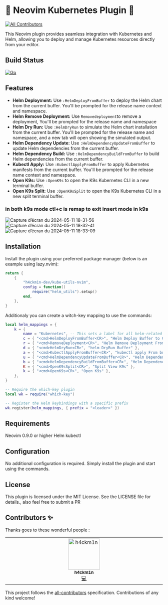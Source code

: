 # 🚀 Neovim Kubernetes Plugin 🚀
<!-- ALL-CONTRIBUTORS-BADGE:START - Do not remove or modify this section -->
[![All Contributors](https://img.shields.io/badge/all_contributors-1-orange.svg?style=flat-square)](#contributors-)
<!-- ALL-CONTRIBUTORS-BADGE:END -->

This Neovim plugin provides seamless integration with Kubernetes and Helm, allowing you to deploy and manage Kubernetes resources directly from your editor.

## Build Status
[![Go](https://github.com/h4ckm1n-dev/helm-utils-nvim/actions/workflows/lualint.yml/badge.svg)](https://github.com/h4ckm1n-dev/helm-utils-nvim/actions/workflows/lualint.yml)

## Features
- **Helm Deployment:** Use `:HelmDeployFromBuffer` to deploy the Helm chart from the current buffer. You'll be prompted for the release name context and namespace.
- **Helm Remove Deployment:** Use `Removedeployment`to remove a deployment, You'll be prompted for the release name and namespace
- **Helm Dry Run:** Use `:HelmDryRun` to simulate the Helm chart installation from the current buffer. You'll be prompted for the release name and namespace, and a new tab will open showing the simulated output.
- **Helm Dependency Update:** Use `:HelmDependencyUpdateFromBuffer` to update Helm dependencies from the current buffer.
- **Helm Dependency Build:** Use `:HelmDependencyBuildFromBuffer` to build Helm dependencies from the current buffer.
- **Kubectl Apply:** Use `:KubectlApplyFromBuffer` to apply Kubernetes manifests from the current buffer. You'll be prompted for the release name context and namespace.
- **Open K9s:** Use `:OpenK9s` to open the K9s Kubernetes CLI in a new terminal buffer.
- **Open K9s Split:** Use `:OpenK9sSplit` to open the K9s Kubernetes CLI in a new split terminal buffer.
### in both k9s mode ctl+c is remap to exit insert mode in k9s

![Capture d’écran du 2024-05-11 18-31-56](https://github.com/h4ckm1n-dev/kube-utils-nvim/assets/97511408/bbfe3a51-6117-413f-9d31-9f66517994c2)
![Capture d’écran du 2024-05-11 18-32-41](https://github.com/h4ckm1n-dev/kube-utils-nvim/assets/97511408/c6139ddf-e9af-4665-bd57-a829b236bac2)
![Capture d’écran du 2024-05-11 18-33-09](https://github.com/h4ckm1n-dev/kube-utils-nvim/assets/97511408/8c3cbaf8-d3c0-44a8-b487-4858e06b86f7)

## Installation
Install the plugin using your preferred package manager (below is an example using lazy.nvim):
```lua
return {
    {
        "h4ckm1n-dev/kube-utils-nvim",
        config = function()
            require("helm_utils").setup()
        end,
    },
}
```
Additionaly you can create a witch-key mapping to use the commands:
```lua
local helm_mappings = {
    k = {
        name = "Kubernetes", -- This sets a label for all helm-related keybindings
        c = { "<cmd>HelmDeployFromBuffer<CR>", "Helm Deploy Buffer to Context" },
        r = { "<cmd>RemoveDeployment<CR>", "Helm Remove Deployment From Buffer" },
        d = { "<cmd>HelmDryRun<CR>", "helm DryRun Buffer" },
        a = { "<cmd>KubectlApplyFromBuffer<CR>", "kubectl apply From buffer" },
        u = { "<cmd>HelmDependencyUpdateFromBuffer<CR>", "Helm Dependency Update from Buffer" },
        b = { "<cmd>HelmDependencyBuildFromBuffer<CR>", "Helm Dependency Build from Buffer" },
        K = { "<cmd>OpenK9sSplit<CR>", "Split View K9s" },
        k = { "<cmd>OpenK9s<CR>", "Open K9s" },
    },
}

-- Require the which-key plugin
local wk = require("which-key")

-- Register the Helm keybindings with a specific prefix
wk.register(helm_mappings, { prefix = "<leader>" })
```

## Requirements
Neovim 0.9.0 or higher
Helm
kubectl

## Configuration
No additional configuration is required. Simply install the plugin and start using the commands.

## License
This plugin is licensed under the MIT License. See the LICENSE file for details., also feel free to submit a PR

## Contributors ✨

Thanks goes to these wonderful people :

<!-- ALL-CONTRIBUTORS-LIST:START - Do not remove or modify this section -->
<!-- prettier-ignore-start -->
<!-- markdownlint-disable -->
<table>
  <tbody>
    <tr>
      <td align="center" valign="top" width="14.28%"><a href="https://github.com/h4ckm1n-dev"><img src="https://avatars.githubusercontent.com/u/97511408?v=4?s=100" width="100px;" alt="h4ckm1n"/><br /><sub><b>h4ckm1n</b></sub></a><br /><a href="https://github.com/h4ckm1n-dev/kube-utils-nvim/commits?author=h4ckm1n-dev" title="Code">💻</a></td>
    </tr>
  </tbody>
</table>

<!-- markdownlint-restore -->
<!-- prettier-ignore-end -->

<!-- ALL-CONTRIBUTORS-LIST:END -->

This project follows the [all-contributors](https://github.com/all-contributors/all-contributors) specification. Contributions of any kind welcome!

